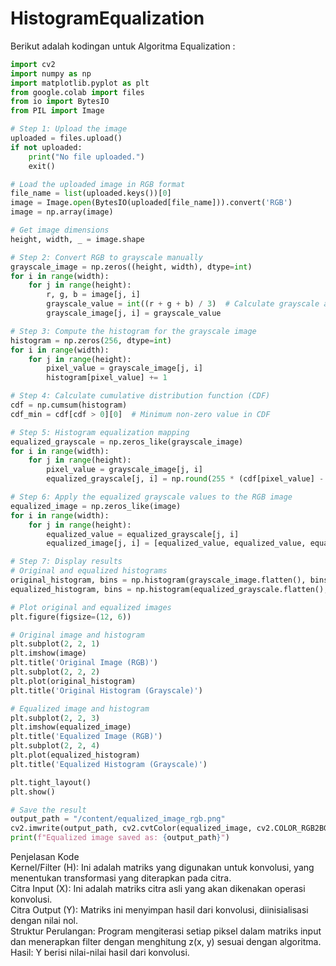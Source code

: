 # HistogramEqualization
Berikut adalah kodingan untuk Algoritma Equalization :
```python
import cv2
import numpy as np
import matplotlib.pyplot as plt
from google.colab import files
from io import BytesIO
from PIL import Image

# Step 1: Upload the image
uploaded = files.upload()
if not uploaded:
    print("No file uploaded.")
    exit()

# Load the uploaded image in RGB format
file_name = list(uploaded.keys())[0]
image = Image.open(BytesIO(uploaded[file_name])).convert('RGB')
image = np.array(image)

# Get image dimensions
height, width, _ = image.shape

# Step 2: Convert RGB to grayscale manually
grayscale_image = np.zeros((height, width), dtype=int)
for i in range(width):
    for j in range(height):
        r, g, b = image[j, i]
        grayscale_value = int((r + g + b) / 3)  # Calculate grayscale as average of RGB
        grayscale_image[j, i] = grayscale_value

# Step 3: Compute the histogram for the grayscale image
histogram = np.zeros(256, dtype=int)
for i in range(width):
    for j in range(height):
        pixel_value = grayscale_image[j, i]
        histogram[pixel_value] += 1

# Step 4: Calculate cumulative distribution function (CDF)
cdf = np.cumsum(histogram)
cdf_min = cdf[cdf > 0][0]  # Minimum non-zero value in CDF

# Step 5: Histogram equalization mapping
equalized_grayscale = np.zeros_like(grayscale_image)
for i in range(width):
    for j in range(height):
        pixel_value = grayscale_image[j, i]
        equalized_grayscale[j, i] = np.round(255 * (cdf[pixel_value] - cdf_min) / (height * width - cdf_min)).astype(np.uint8)

# Step 6: Apply the equalized grayscale values to the RGB image
equalized_image = np.zeros_like(image)
for i in range(width):
    for j in range(height):
        equalized_value = equalized_grayscale[j, i]
        equalized_image[j, i] = [equalized_value, equalized_value, equalized_value]  # Set RGB channels to equalized grayscale

# Step 7: Display results
# Original and equalized histograms
original_histogram, bins = np.histogram(grayscale_image.flatten(), bins=256, range=[0, 256])
equalized_histogram, bins = np.histogram(equalized_grayscale.flatten(), bins=256, range=[0, 256])

# Plot original and equalized images
plt.figure(figsize=(12, 6))

# Original image and histogram
plt.subplot(2, 2, 1)
plt.imshow(image)
plt.title('Original Image (RGB)')
plt.subplot(2, 2, 2)
plt.plot(original_histogram)
plt.title('Original Histogram (Grayscale)')

# Equalized image and histogram
plt.subplot(2, 2, 3)
plt.imshow(equalized_image)
plt.title('Equalized Image (RGB)')
plt.subplot(2, 2, 4)
plt.plot(equalized_histogram)
plt.title('Equalized Histogram (Grayscale)')

plt.tight_layout()
plt.show()

# Save the result
output_path = "/content/equalized_image_rgb.png"
cv2.imwrite(output_path, cv2.cvtColor(equalized_image, cv2.COLOR_RGB2BGR))
print(f"Equalized image saved as: {output_path}")

```
Penjelasan Kode <br>
Kernel/Filter (H): Ini adalah matriks yang digunakan untuk konvolusi, yang menentukan transformasi yang diterapkan pada citra. <br>
Citra Input (X): Ini adalah matriks citra asli yang akan dikenakan operasi konvolusi. <br>
Citra Output (Y): Matriks ini menyimpan hasil dari konvolusi, diinisialisasi dengan nilai nol. <br>
Struktur Perulangan: Program mengiterasi setiap piksel dalam matriks input dan menerapkan filter dengan menghitung z(x, y) sesuai dengan algoritma. <br>
Hasil: Y berisi nilai-nilai hasil dari konvolusi.
